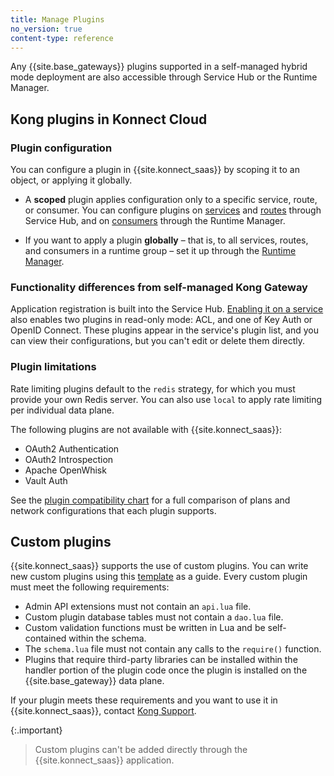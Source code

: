 ```yaml
---
title: Manage Plugins
no_version: true
content-type: reference
---
```


Any {{site.base_gateways}} plugins supported in a self-managed hybrid mode
deployment are also accessible through Service Hub or the Runtime Manager.

## Kong plugins in Konnect Cloud

### Plugin configuration

You can configure a plugin in {{site.konnect_saas}} by scoping it to an object,
or applying it globally.

* A **scoped** plugin applies configuration only to a specific service, route,
or consumer. You can configure plugins on
[services](/konnect/servicehub/enable-service-plugin) and
[routes](/konnect/servicehub/enable-route-plugin) through Service Hub, and on
[consumers](/konnect/runtime-manager/gateway-config)
through the Runtime Manager.

* If you want to apply a plugin **globally** &ndash; that is, to all services,
routes, and consumers in a runtime group &ndash; set it up through the
[Runtime Manager](/konnect/runtime-manager/gateway-config).

### Functionality differences from self-managed Kong Gateway

Application registration is built into the Service Hub.
[Enabling it on a service](/konnect/dev-portal/applications/enable-app-reg)
also enables two plugins in read-only mode: ACL, and one of Key Auth or OpenID
Connect. These plugins appear in the service's plugin list, and you can view their
configurations, but you can't edit or delete them directly.

### Plugin limitations

Rate limiting plugins default to the `redis` strategy, for which you must
provide your own Redis server. You can also use `local` to apply rate limiting
per individual data plane.

The following plugins are not available with {{site.konnect_saas}}:
* OAuth2 Authentication
* OAuth2 Introspection
* Apache OpenWhisk
* Vault Auth

See the [plugin compatibility chart](/konnect-platform/compatibility/plugins)
for a full comparison of plans and network configurations that each plugin
supports.

## Custom plugins

{{site.konnect_saas}} supports the use of custom plugins. You can write new custom plugins using this [template](https://github.com/Kong/kong-plugin) as a guide. Every custom plugin must meet the following requirements: 

* Admin API extensions must not contain an `api.lua` file. 
* Custom plugin database tables must not contain a `dao.lua` file.
* Custom validation functions must be written in Lua and be self-contained within the schema.
* The `schema.lua` file must not contain any calls to the `require()` function. 
* Plugins that require third-party libraries can be installed within the handler portion of the plugin code once the plugin is installed on the {{site.base_gateway}} data plane.

If your plugin meets these requirements and you want to use it in
{{site.konnect_saas}}, contact [Kong Support](https://support.konghq.com/).

{:.important}
> Custom plugins can't be added directly through the {{site.konnect_saas}} application.
